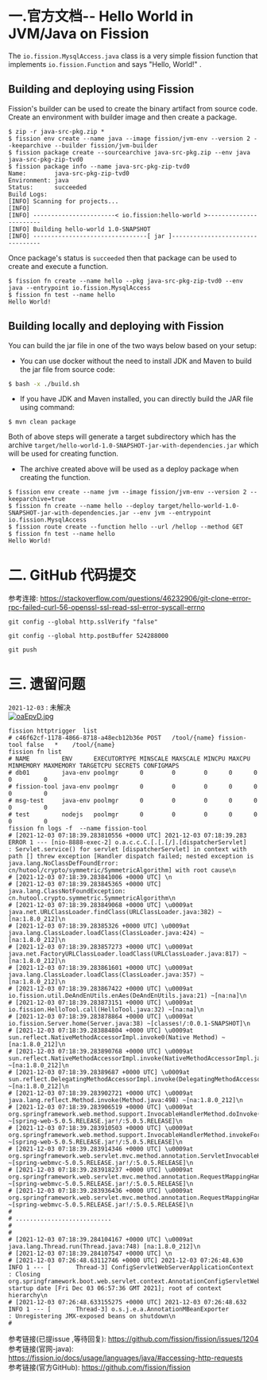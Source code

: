 #  一.官方文档-- Hello World in JVM/Java on Fission

The `io.fission.MysqlAccess.java` class is a very simple fission function that implements `io.fission.Function` and says "Hello, World!" .

## Building and deploying using Fission

Fission's builder can be used to create the binary artifact from source code. Create an environment with builder image and then create a package. 

```
$ zip -r java-src-pkg.zip *
$ fission env create --name java --image fission/jvm-env --version 2 --keeparchive --builder fission/jvm-builder
$ fission package create --sourcearchive java-src-pkg.zip --env java
java-src-pkg-zip-tvd0
$ fission package info --name java-src-pkg-zip-tvd0
Name:        java-src-pkg-zip-tvd0
Environment: java
Status:      succeeded
Build Logs:
[INFO] Scanning for projects...
[INFO] 
[INFO] -----------------------< io.fission:hello-world >-----------------------
[INFO] Building hello-world 1.0-SNAPSHOT
[INFO] --------------------------------[ jar ]---------------------------------
```

Once package's status is `succeeded` then that package can be used to create and execute a function.

```
$ fission fn create --name hello --pkg java-src-pkg-zip-tvd0 --env java --entrypoint io.fission.MysqlAccess
$ fission fn test --name hello
Hello World!
```

## Building locally and deploying with Fission

You can build the jar file in one of the two ways below based on your setup:

- You can use docker without the need to install JDK and Maven to build the jar file from source code:

```bash
$ bash -x ./build.sh

```
- If you have JDK and Maven installed, you can directly build the JAR file using command:

```
$ mvn clean package
```

Both of above steps will generate a target subdirectory which has the archive `target/hello-world-1.0-SNAPSHOT-jar-with-dependencies.jar` which will be used for creating function.

- The archive created above will be used as a deploy package when creating the function.

```
$ fission env create --name jvm --image fission/jvm-env --version 2 --keeparchive=true
$ fission fn create --name hello --deploy target/hello-world-1.0-SNAPSHOT-jar-with-dependencies.jar --env jvm --entrypoint io.fission.MysqlAccess
$ fission route create --function hello --url /hellop --method GET
$ fission fn test --name hello
Hello World!
```
# 二. GitHub 代码提交
参考连接: https://stackoverflow.com/questions/46232906/git-clone-error-rpc-failed-curl-56-openssl-ssl-read-ssl-error-syscall-errno  
 ```shell
git config --global http.sslVerify "false"

git config --global http.postBuffer 524288000

git push
```


# 三. 遗留问题

`2021-12-03` : 未解决  
[![oaEpvD.jpg](https://z3.ax1x.com/2021/12/03/oaEpvD.jpg)](https://imgtu.com/i/oaEpvD)  
```shell
fission httptrigger  list 
# c46f62cf-1178-4866-8718-a48ecb12b36e POST   /tool/{name} fission-tool false   *    /tool/{name}
fission fn list  
# NAME         ENV      EXECUTORTYPE MINSCALE MAXSCALE MINCPU MAXCPU MINMEMORY MAXMEMORY TARGETCPU SECRETS CONFIGMAPS
# db01         java-env poolmgr      0        0        0      0      0         0         0                 
# fission-tool java-env poolmgr      0        0        0      0      0         0         0                 
# msg-test     java-env poolmgr      0        0        0      0      0         0         0                 
# test         nodejs   poolmgr      0        0        0      0      0         0         0
fission fn logs -f  --name fission-tool
# [2021-12-03 07:18:39.283810556 +0000 UTC] 2021-12-03 07:18:39.283 ERROR 1 --- [nio-8888-exec-2] o.a.c.c.C.[.[.[/].[dispatcherServlet]    : Servlet.service() for servlet [dispatcherServlet] in context with path [] threw exception [Handler dispatch failed; nested exception is java.lang.NoClassDefFoundError: cn/hutool/crypto/symmetric/SymmetricAlgorithm] with root cause\n
# [2021-12-03 07:18:39.283841006 +0000 UTC] \n
# [2021-12-03 07:18:39.283845365 +0000 UTC] java.lang.ClassNotFoundException: cn.hutool.crypto.symmetric.SymmetricAlgorithm\n
# [2021-12-03 07:18:39.283849068 +0000 UTC] \u0009at java.net.URLClassLoader.findClass(URLClassLoader.java:382) ~[na:1.8.0_212]\n
# [2021-12-03 07:18:39.28385326 +0000 UTC] \u0009at java.lang.ClassLoader.loadClass(ClassLoader.java:424) ~[na:1.8.0_212]\n
# [2021-12-03 07:18:39.283857273 +0000 UTC] \u0009at java.net.FactoryURLClassLoader.loadClass(URLClassLoader.java:817) ~[na:1.8.0_212]\n
# [2021-12-03 07:18:39.283861601 +0000 UTC] \u0009at java.lang.ClassLoader.loadClass(ClassLoader.java:357) ~[na:1.8.0_212]\n
# [2021-12-03 07:18:39.283867422 +0000 UTC] \u0009at io.fission.util.DeAndEnUtils.enAes(DeAndEnUtils.java:21) ~[na:na]\n
# [2021-12-03 07:18:39.283873151 +0000 UTC] \u0009at io.fission.HelloTool.call(HelloTool.java:32) ~[na:na]\n
# [2021-12-03 07:18:39.283878864 +0000 UTC] \u0009at io.fission.Server.home(Server.java:38) ~[classes!/:0.0.1-SNAPSHOT]\n
# [2021-12-03 07:18:39.283884804 +0000 UTC] \u0009at sun.reflect.NativeMethodAccessorImpl.invoke0(Native Method) ~[na:1.8.0_212]\n
# [2021-12-03 07:18:39.283890768 +0000 UTC] \u0009at sun.reflect.NativeMethodAccessorImpl.invoke(NativeMethodAccessorImpl.java:62) ~[na:1.8.0_212]\n
# [2021-12-03 07:18:39.28389687 +0000 UTC] \u0009at sun.reflect.DelegatingMethodAccessorImpl.invoke(DelegatingMethodAccessorImpl.java:43) ~[na:1.8.0_212]\n
# [2021-12-03 07:18:39.283902721 +0000 UTC] \u0009at java.lang.reflect.Method.invoke(Method.java:498) ~[na:1.8.0_212]\n
# [2021-12-03 07:18:39.283906519 +0000 UTC] \u0009at org.springframework.web.method.support.InvocableHandlerMethod.doInvoke(InvocableHandlerMethod.java:209) ~[spring-web-5.0.5.RELEASE.jar!/:5.0.5.RELEASE]\n
# [2021-12-03 07:18:39.283910503 +0000 UTC] \u0009at org.springframework.web.method.support.InvocableHandlerMethod.invokeForRequest(InvocableHandlerMethod.java:136) ~[spring-web-5.0.5.RELEASE.jar!/:5.0.5.RELEASE]\n
# [2021-12-03 07:18:39.283914346 +0000 UTC] \u0009at org.springframework.web.servlet.mvc.method.annotation.ServletInvocableHandlerMethod.invokeAndHandle(ServletInvocableHandlerMethod.java:102) ~[spring-webmvc-5.0.5.RELEASE.jar!/:5.0.5.RELEASE]\n
# [2021-12-03 07:18:39.283918237 +0000 UTC] \u0009at org.springframework.web.servlet.mvc.method.annotation.RequestMappingHandlerAdapter.invokeHandlerMethod(RequestMappingHandlerAdapter.java:877) ~[spring-webmvc-5.0.5.RELEASE.jar!/:5.0.5.RELEASE]\n
# [2021-12-03 07:18:39.283936436 +0000 UTC] \u0009at org.springframework.web.servlet.mvc.method.annotation.RequestMappingHandlerAdapter.handleInternal(RequestMappingHandlerAdapter.java:783) ~[spring-webmvc-5.0.5.RELEASE.jar!/:5.0.5.RELEASE]\n
# 
# ...........................
# 
# 
# [2021-12-03 07:18:39.284104167 +0000 UTC] \u0009at java.lang.Thread.run(Thread.java:748) [na:1.8.0_212]\n
# [2021-12-03 07:18:39.284107547 +0000 UTC] \n
# [2021-12-03 07:26:48.63112746 +0000 UTC] 2021-12-03 07:26:48.630  INFO 1 --- [       Thread-3] ConfigServletWebServerApplicationContext : Closing org.springframework.boot.web.servlet.context.AnnotationConfigServletWebServerApplicationContext@3d04a311: startup date [Fri Dec 03 06:57:36 GMT 2021]; root of context hierarchy\n
# [2021-12-03 07:26:48.633155275 +0000 UTC] 2021-12-03 07:26:48.632  INFO 1 --- [       Thread-3] o.s.j.e.a.AnnotationMBeanExporter        : Unregistering JMX-exposed beans on shutdown\n
# 
```

参考链接(已提issue ,等待回复): https://github.com/fission/fission/issues/1204  
参考链接(官网-java): https://fission.io/docs/usage/languages/java/#accessing-http-requests  
参考链接(官方GitHub): https://github.com/fission/fission  